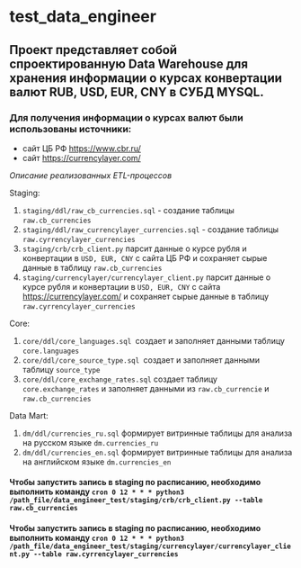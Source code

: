 # test_data_engineer

## Проект представляет собой спроектированную Data Warehouse для хранения информации о курсах конвертации валют RUB, USD, EUR, CNY в СУБД MYSQL.
### Для получения информации о курсах валют были использованы источники: 
- сайт ЦБ РФ https://www.cbr.ru/
- сайт https://currencylayer.com/

*Описание реализованных ETL-процессов*

Staging:
1. `staging/ddl/raw_cb_currencies.sql` - создание таблицы `raw.cb_currencies`
2. `staging/ddl/raw_currencylayer_currencies.sql` - создание таблицы `raw.cyrrencylayer_currencies`
3. `staging/crb/crb_client.py` парсит данные о курсе рубля и конвертации в `USD, EUR, CNY` с сайта ЦБ РФ и сохраняет сырые данные в таблицу `raw.cb_currencies`
4. `staging/currencylayer/currencylayer_client.py` парсит данные о курсе рубля и конвертации в `USD, EUR, CNY` с сайта https://currencylayer.com/ и сохраняет сырые данные в таблицу `raw.cyrrencylayer_currencies`

Core: 
1. `core/ddl/core_languages.sql `создает и заполняет данными таблицу `core.languages`
2. `core/ddl/core_source_type.sql `создает и заполняет данными таблицу `source_type`
3. `core/ddl/core_exchange_rates.sql` создает таблицу `core.exchange_rates` и заполняет данными из `raw.cb_currencie` и `raw.cb_currencies`


Data Mart:
1. `dm/ddl/currencies_ru.sql` формирует витринные таблицы для анализа на русском языке `dm.currencies_ru `
2. `dm/ddl/currencies_en.sql` формирует витринные таблицы для анализа на английском языке `dm.currencies_en `


#### Чтобы запустить запись в staging по расписанию, необходимо выполнить команду `cron 0 12 * * * python3 /path_file/data_engineer_test/staging/crb/crb_client.py --table raw.cb_currencies`
#### Чтобы запустить запись в staging по расписанию, необходимо выполнить команду `cron 0 12 * * * python3 /path_file/data_engineer_test/staging/currencylayer/currencylayer_client.py --table raw.cyrrencylayer_currencies`
